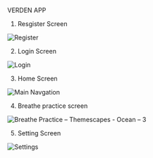 VERDEN APP 

 1.   Resgister  Screen
 
 ![Register](https://user-images.githubusercontent.com/48487470/190091884-545874f9-ac5c-4939-9bd8-456a309c4882.jpg)      
 

 
 2.   Login Screen
 
 
![Login](https://user-images.githubusercontent.com/48487470/190098090-05ea6538-9427-446d-bad5-a38fec9f9081.jpg)



 3. Home Screen
 
![Main Navgation](https://user-images.githubusercontent.com/48487470/190087244-aecbe207-e06e-4978-bcb7-3547d05548f5.jpg)


4. Breathe practice screen




![Breathe Practice – Themescapes - Ocean – 3](https://user-images.githubusercontent.com/48487470/190107342-0fad60b7-112c-4be7-a436-8bdc525cc77c.jpg)


5. Setting Screen


![Settings](https://user-images.githubusercontent.com/48487470/190107999-5ecbb8b6-b34a-43e4-a1b9-efc2cfac776a.jpg)


